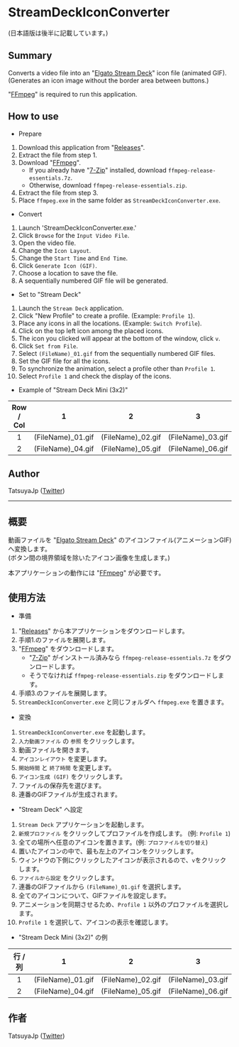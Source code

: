 # StreamDeckIconConverter

(日本語版は後半に記載しています。)

## Summary

Converts a video file into an "[Elgato Stream Deck](https://www.elgato.com/ja/stream-deck)" icon file (animated GIF).  
(Generates an icon image without the border area between buttons.)

"[FFmpeg](https://www.ffmpeg.org/)" is required to run this application.

## How to use

- Prepare
1. Download this application from "[Releases](https://github.com/TatsuyaJp/StreamDeckIconConverter/releases)".
2. Extract the file from step 1.
3. Download "[FFmpeg](https://www.gyan.dev/ffmpeg/builds/)".
   - If you already have "[7-Zip](https://www.7-zip.org/)" installed, download `ffmpeg-release-essentials.7z`.
   - Otherwise, download `ffmpeg-release-essentials.zip`.
4. Extract the file from step 3.
5. Place `ffmpeg.exe` in the same folder as `StreamDeckIconConverter.exe`.

- Convert
1. Launch 'StreamDeckIconConverter.exe.'
2. Click `Browse` for the `Input Video File`.
3. Open the video file.
4. Change the `Icon Layout`.
5. Change the `Start Time` and `End Time`.
6. Click `Generate Icon (GIF)`.
7. Choose a location to save the file.
8. A sequentially numbered GIF file will be generated.

- Set to "Stream Deck"
1. Launch the `Stream Deck` application.
2. Click "New Profile" to create a profile. (Example: `Profile 1`).
3. Place any icons in all the locations. (Example: `Switch Profile`).
4. Click on the top left icon among the placed icons.
5. The icon you clicked will appear at the bottom of the window, click `v`.
6. Click `Set from File`.
7. Select `(FileName)_01.gif` from the sequentially numbered GIF files.
8. Set the GIF file for all the icons.
9. To synchronize the animation, select a profile other than `Profile 1`.
10. Select `Profile 1` and check the display of the icons.

- Example of "Stream Deck Mini (3x2)"

| Row / Col | 1 | 2 | 3 |
| :---: | --- | --- | --- |
| 1 | (FileName)\_01.gif | (FileName)\_02.gif | (FileName)\_03.gif |
| 2 | (FileName)\_04.gif | (FileName)\_05.gif | (FileName)\_06.gif |

## Author

TatsuyaJp ([Twitter](https://twitter.com/TatsuyaJp))

---

## 概要

動画ファイルを "[Elgato Stream Deck](https://www.elgato.com/ja/stream-deck)" のアイコンファイル(アニメーションGIF)へ変換します。  
(ボタン間の境界領域を除いたアイコン画像を生成します。)

本アプリケーションの動作には "[FFmpeg](https://www.ffmpeg.org/)" が必要です。

## 使用方法

- 準備
1. "[Releases](https://github.com/TatsuyaJp/StreamDeckIconConverter/releases)" から本アプリケーションをダウンロードします。
2. 手順1.のファイルを展開します。
3. "[FFmpeg](https://www.gyan.dev/ffmpeg/builds/)" をダウンロードします。
   - "[7-Zip](https://sevenzip.osdn.jp/)" がインストール済みなら `ffmpeg-release-essentials.7z` をダウンロードします。
   - そうでなければ `ffmpeg-release-essentials.zip` をダウンロードします。
4. 手順3.のファイルを展開します。
5. `StreamDeckIconConverter.exe` と同じフォルダへ `ffmpeg.exe` を置きます。

- 変換
1. `StreamDeckIconConverter.exe` を起動します。
2. `入力動画ファイル` の `参照` をクリックします。
3. 動画ファイルを開きます。
4. `アイコンレイアウト` を変更します。
5. `開始時間` と `終了時間` を変更します。
6. `アイコン生成 (GIF)` をクリックします。
7. ファイルの保存先を選びます。
8. 連番のGIFファイルが生成されます。

- "Stream Deck" へ設定
1. `Stream Deck` アプリケーションを起動します。
2. `新規プロファイル` をクリックしてプロファイルを作成します。 (例: `Profile 1`)
3. 全ての場所へ任意のアイコンを置きます。(例: `プロファイルを切り替え`)
4. 置いたアイコンの中で、最も左上のアイコンをクリックします。
5. ウィンドウの下側にクリックしたアイコンが表示されるので、`v`をクリックします。
6. `ファイルから設定` をクリックします。
7. 連番のGIFファイルから `(FileName)_01.gif` を選択します。
8. 全てのアイコンについて、GIFファイルを設定します。
9. アニメーションを同期させるため、`Profile 1` 以外のプロファイルを選択します。
10. `Profile 1` を選択して、アイコンの表示を確認します。

- "Stream Deck Mini (3x2)" の例

| 行 / 列 | 1 | 2 | 3 |
| :---: | --- | --- | --- |
| 1 | (FileName)\_01.gif | (FileName)\_02.gif | (FileName)\_03.gif |
| 2 | (FileName)\_04.gif | (FileName)\_05.gif | (FileName)\_06.gif |

## 作者

TatsuyaJp ([Twitter](https://twitter.com/TatsuyaJp))

